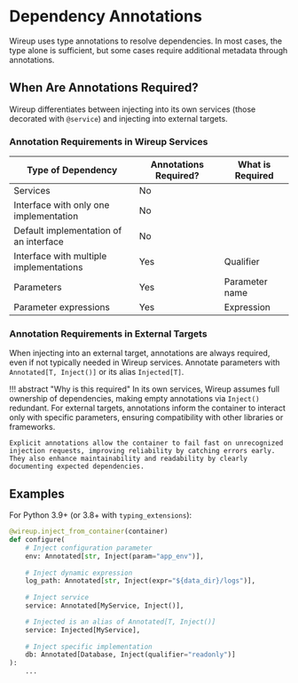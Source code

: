 # Dependency Annotations

Wireup uses type annotations to resolve dependencies. In most cases, the type alone is sufficient, but some cases require additional metadata through annotations.

## When Are Annotations Required?

Wireup differentiates between injecting into its own services (those decorated with `@service`) and injecting into external targets.

### Annotation Requirements in Wireup Services

| Type of Dependency                      | Annotations Required? | What is Required |
| --------------------------------------- | --------------------- | ---------------- |
| Services                                | No                    |                  |
| Interface with only one implementation  | No                    |                  |
| Default implementation of an interface  | No                    |                  |
| Interface with multiple implementations | Yes                   | Qualifier        |
| Parameters                              | Yes                   | Parameter name   |
| Parameter expressions                   | Yes                   | Expression       |
 

### Annotation Requirements in External Targets

When injecting into an external target, annotations are always required, even if not typically needed in Wireup services. Annotate parameters with `Annotated[T, Inject()]` or its alias `Injected[T]`.

!!! abstract "Why is this required"
    In its own services, Wireup assumes full ownership of dependencies, making empty annotations via `Inject()` redundant. For external targets, annotations inform the container to interact only with specific parameters, ensuring compatibility with other libraries or frameworks.

    Explicit annotations allow the container to fail fast on unrecognized injection requests, improving reliability by catching errors early. They also enhance maintainability and readability by clearly documenting expected dependencies.

## Examples

For Python 3.9+ (or 3.8+ with `typing_extensions`):

```python
@wireup.inject_from_container(container)
def configure(
    # Inject configuration parameter
    env: Annotated[str, Inject(param="app_env")],
    
    # Inject dynamic expression
    log_path: Annotated[str, Inject(expr="${data_dir}/logs")],
    
    # Inject service
    service: Annotated[MyService, Inject()],

    # Injected is an alias of Annotated[T, Inject()]
    service: Injected[MyService],
    
    # Inject specific implementation
    db: Annotated[Database, Inject(qualifier="readonly")]
):
    ...
```
